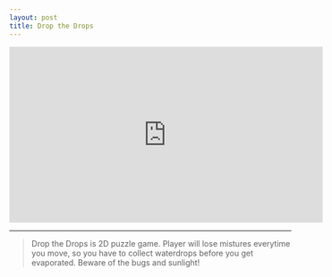 ```yaml
---
layout: post
title: Drop the Drops
---
```


<iframe width="560" height="315" src="https://www.youtube.com/embed/kaiVUyPuRIE" frameborder="0" allow="accelerometer; autoplay; encrypted-media; gyroscope; picture-in-picture" allowfullscreen></iframe>

-----

>Drop the Drops is 2D puzzle game. Player will lose mistures everytime you move, so you have to collect waterdrops before you get evaporated. Beware of the bugs and sunlight!
